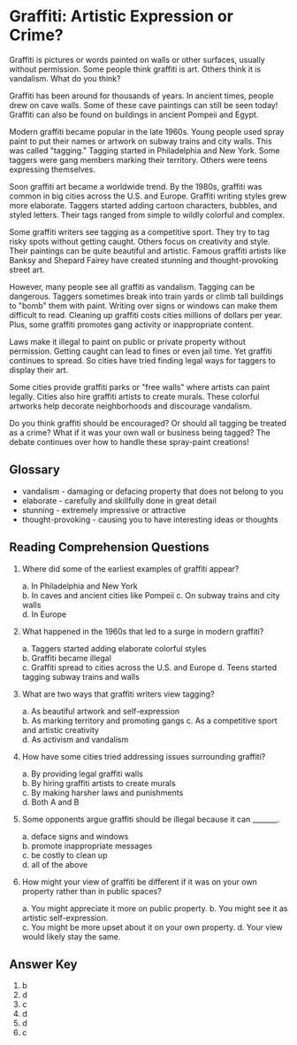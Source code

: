 # Graffiti: Artistic Expression or Crime?

Graffiti is pictures or words painted on walls or other surfaces, usually without permission. Some people think graffiti is art. Others think it is vandalism. What do you think?

Graffiti has been around for thousands of years. In ancient times, people drew on cave walls. Some of these cave paintings can still be seen today! Graffiti can also be found on buildings in ancient Pompeii and Egypt.

Modern graffiti became popular in the late 1960s. Young people used spray paint to put their names or artwork on subway trains and city walls. This was called "tagging." Tagging started in Philadelphia and New York. Some taggers were gang members marking their territory. Others were teens expressing themselves.

Soon graffiti art became a worldwide trend. By the 1980s, graffiti was common in big cities across the U.S. and Europe. Graffiti writing styles grew more elaborate. Taggers started adding cartoon characters, bubbles, and styled letters. Their tags ranged from simple to wildly colorful and complex.

Some graffiti writers see tagging as a competitive sport. They try to tag risky spots without getting caught. Others focus on creativity and style. Their paintings can be quite beautiful and artistic. Famous graffiti artists like Banksy and Shepard Fairey have created stunning and thought-provoking street art.

However, many people see all graffiti as vandalism. Tagging can be dangerous. Taggers sometimes break into train yards or climb tall buildings to "bomb" them with paint. Writing over signs or windows can make them difficult to read. Cleaning up graffiti costs cities millions of dollars per year. Plus, some graffiti promotes gang activity or inappropriate content.

Laws make it illegal to paint on public or private property without permission. Getting caught can lead to fines or even jail time. Yet graffiti continues to spread. So cities have tried finding legal ways for taggers to display their art.

Some cities provide graffiti parks or "free walls" where artists can paint legally. Cities also hire graffiti artists to create murals. These colorful artworks help decorate neighborhoods and discourage vandalism.

Do you think graffiti should be encouraged? Or should all tagging be treated as a crime? What if it was your own wall or business being tagged? The debate continues over how to handle these spray-paint creations!

## Glossary

- vandalism - damaging or defacing property that does not belong to you
- elaborate - carefully and skillfully done in great detail  
- stunning - extremely impressive or attractive
- thought-provoking - causing you to have interesting ideas or thoughts

## Reading Comprehension Questions

1. Where did some of the earliest examples of graffiti appear?

   a. In Philadelphia and New York  
   b. In caves and ancient cities like Pompeii
   c. On subway trains and city walls  
   d. In Europe

2. What happened in the 1960s that led to a surge in modern graffiti?

   a. Taggers started adding elaborate colorful styles  
   b. Graffiti became illegal  
   c. Graffiti spread to cities across the U.S. and Europe
   d. Teens started tagging subway trains and walls

3. What are two ways that graffiti writers view tagging?

   a. As beautiful artwork and self-expression  
   b. As marking territory and promoting gangs
   c. As a competitive sport and artistic creativity  
   d. As activism and vandalism

4. How have some cities tried addressing issues surrounding graffiti?

   a. By providing legal graffiti walls  
   b. By hiring graffiti artists to create murals  
   c. By making harsher laws and punishments  
   d. Both A and B

5. Some opponents argue graffiti should be illegal because it can _______.

   a. deface signs and windows  
   b. promote inappropriate messages  
   c. be costly to clean up  
   d. all of the above  

6. How might your view of graffiti be different if it was on your own property rather than in public spaces?

   a. You might appreciate it more on public property.
   b. You might see it as artistic self-expression.  
   c. You might be more upset about it on your own property.
   d. Your view would likely stay the same.

## Answer Key

1. b
2. d  
3. c
4. d
5. d
6. c
